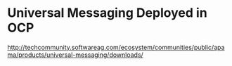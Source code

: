 # Universal Messaging Deployed in OCP

http://techcommunity.softwareag.com/ecosystem/communities/public/apama/products/universal-messaging/downloads/
